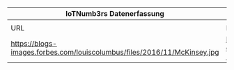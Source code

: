 |IoTNumb3rs Datenerfassung|||||||||||
| ---- | ---- | ---- | ---- | ---- | ---- | ---- | ---- | ---- | ---- | ---- |
||||||||||||
|URL|home_url|filename|device_class|device_count|market_class|market_volume|prognosis_year|publication_year|authorship_class|Dropbox folder|
|https://blogs-images.forbes.com/louiscolumbus/files/2016/11/McKinsey.jpg|https://www.forbes.com/sites/louiscolumbus/2016/11/27/roundup-of-internet-of-things-forecasts-and-market-estimates-2016/#1ad0e6e292d5|file2_McKinsey.jpg|||economic impact|5E+12|2025|------------|expert|Pattoho/20190115-1503|
